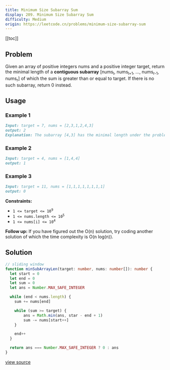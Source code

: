 ```yaml
---
title: Minimum Size Subarray Sum
display: 209. Minimum Size Subarray Sum
difficulty: Medium
origin: https://leetcode.cn/problems/minimum-size-subarray-sum
---
```


[[toc]]

## Problem

Given an array of positive integers nums and a positive integer target, return the minimal length of a **contiguous subarray** [nums<sub>l</sub>, nums<sub>l+1</sub>, ..., nums<sub>r-1</sub>, nums<sub>r</sub>] of which the sum is greater than or equal to target. If there is no such subarray, return 0 instead.

## Usage

### Example 1

```md
Input: target = 7, nums = [2,3,1,2,4,3]
output: 2
Explanation: The subarray [4,3] has the minimal length under the problem constraint.
```

### Example 2

```md
Input: target = 4, nums = [1,4,4]
output: 1
```

### Example 3

```md
Input: target = 11, nums = [1,1,1,1,1,1,1,1]
output: 0
```

**Constraints:**

- <code>1 &lt;= target &lt;= 10<sup>9</sup></code>
- <code>1 &lt;= nums.length &lt;= 10<sup>5</sup></code>
- <code>1 &lt;= nums[i] &lt;= 10<sup>4</sup></code>

**Follow up:** If you have figured out the O(n) solution, try coding another solution of which the time complexity is O(n log(n)).

## Solution

```ts
// sliding window
function minSubArrayLen(target: number, nums: number[]): number {
  let start = 0
  let end = 0
  let sum = 0
  let ans = Number.MAX_SAFE_INTEGER

  while (end < nums.length) {
    sum += nums[end]

    while (sum >= target) {
        ans = Math.min(ans, star - end + 1)
        sum -= nums[start++]
    }

    end++
  }

  return ans === Number.MAX_SAFE_INTEGER ? 0 : ans
}
```

[view source](https://leetcode.cn/problems/minimum-size-subarray-sum)
